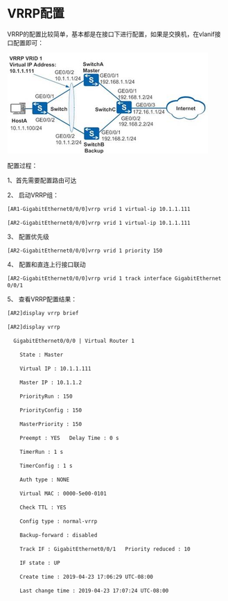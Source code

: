 # VRRP配置

VRRP的配置比较简单，基本都是在接口下进行配置，如果是交换机，在vlanif接口配置即可：

![img](image/clip_image002.jpg)

配置过程：

1、首先需要配置路由可达

2、 启动VRRP组：

```
[AR1-GigabitEthernet0/0/0]vrrp vrid 1 virtual-ip 10.1.1.111

[AR2-GigabitEthernet0/0/0]vrrp vrid 1 virtual-ip 10.1.1.111
```

3、 配置优先级

```
[AR2-GigabitEthernet0/0/0]vrrp vrid 1 priority 150
```

4、 配置和直连上行接口联动

```
[AR2-GigabitEthernet0/0/0]vrrp vrid 1 track interface GigabitEthernet 0/0/1
```

5、 查看VRRP配置结果：

```
[AR2]display vrrp brief

[AR2]display vrrp

  GigabitEthernet0/0/0 | Virtual Router 1

​    State : Master

​    Virtual IP : 10.1.1.111

​    Master IP : 10.1.1.2

​    PriorityRun : 150

​    PriorityConfig : 150

​    MasterPriority : 150

​    Preempt : YES   Delay Time : 0 s

​    TimerRun : 1 s

​    TimerConfig : 1 s

​    Auth type : NONE

​    Virtual MAC : 0000-5e00-0101

​    Check TTL : YES

​    Config type : normal-vrrp

​    Backup-forward : disabled

​    Track IF : GigabitEthernet0/0/1   Priority reduced : 10

​    IF state : UP

​    Create time : 2019-04-23 17:06:29 UTC-08:00

​    Last change time : 2019-04-23 17:07:24 UTC-08:00
```

